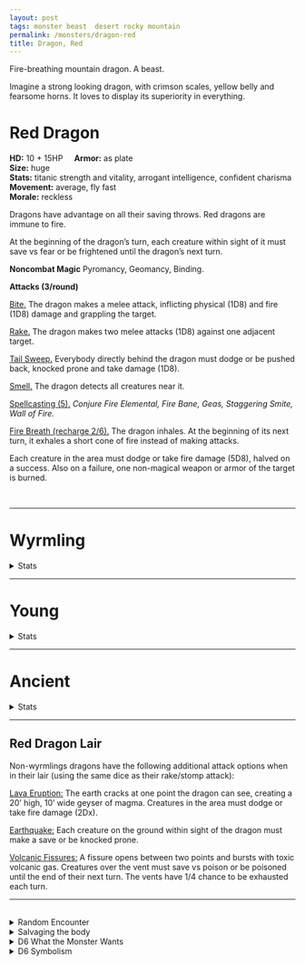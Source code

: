 ```yaml
---
layout: post
tags: monster beast  desert rocky mountain
permalink: /monsters/dragon-red
title: Dragon, Red
---
```


Fire-breathing mountain dragon. A beast.

Imagine a strong looking dragon, with crimson scales, yellow belly and fearsome horns. It loves to display its superiority in everything.

# Red Dragon

**HD:** 10 + 15HP  &nbsp; &nbsp;  **Armor:** as plate <br>
**Size:** huge <br>
**Stats:** titanic strength and vitality, arrogant intelligence, confident charisma<br>
**Movement:** average, fly fast<br>
**Morale:** reckless <br>

Dragons have advantage on all their saving throws. Red dragons are immune to fire.

At the beginning of the dragon’s turn, each creature within sight of it must save vs fear or be frightened until the dragon’s next turn.

**Noncombat Magic**
Pyromancy, Geomancy, Binding.

**Attacks (3/round)**

<ins>Bite.</ins> The dragon makes a melee attack, inflicting physical (1D8) and fire (1D8) damage and grappling the target.

<ins>Rake.</ins> The dragon makes two melee attacks (1D8) against one adjacent target.

<ins>Tail Sweep.</ins> Everybody directly behind the dragon must dodge or be pushed back, knocked prone and take damage (1D8).

<ins>Smell.</ins> The dragon detects all creatures near it.

<ins>Spellcasting (5).</ins> *Conjure Fire Elemental, Fire Bane, Geas, Staggering Smite, Wall of Fire.*

<ins>Fire Breath (recharge 2/6).</ins> The dragon inhales. At the beginning of its next turn, it exhales a short cone of fire instead of making attacks.

Each creature in the area must dodge or take fire damage (5D8), halved on a success. Also on a failure, one non-magical weapon or armor of the target is burned.

<br>

---

# Wyrmling
<details markdown="1">
<summary>Stats</summary>
**HD:** 4  &nbsp; &nbsp;  **Armor:** as mail <br>
**Size:** medium <br>
**Stats:** strong and driven<br>
**Movement:** average, fly fast<br>
**Morale:** brave <br>

Dragons have advantage on all their saving throws. Red dragons are immune to fire.

**Attacks (1/round)**

<ins>Bite.</ins> The dragon makes a melee attack, inflicting physical (1D6) and fire (1D4) damage and grappling the target.

<ins>Rake.</ins> The dragon makes two melee attacks (1D6) against one adjacent target.

<ins>Smell.</ins> The dragon detects all creatures near it.

<ins>Fire Breath (recharge 2/6).</ins> The dragon inhales. At the beginning of its next turn, it exhales a short cone of fire instead of making attacks.

Each creature in the area must dodge or take fire damage (5D4), halved on a success. Also on a failure, one non-magical weapon or armor of the target is burned.
</details>

---

# Young
<details markdown="1">
<summary>Stats</summary>
**HD:** 7 + 7HP  &nbsp; &nbsp;  **Armor:** as plate <br>
**Size:** large <br>
**Stats:** strong, sly, sturdy and charismatic<br>
**Movement:** average, fly fast<br>
**Morale:** reckless <br>

Dragons have advantage on all their saving throws. Red dragons are immune to fire.

**Attacks (2/round)**

<ins>Bite.</ins> The dragon makes a melee attack, inflicting physical (1D6) and fire (1D6) damage and grappling the target.

<ins>Rake.</ins> The dragon makes two melee attacks (1D6) against one adjacent target.

<ins>Tail Sweep.</ins> Everybody directly behind the dragon must dodge or be pushed back, knocked prone and take damage (1D6).

<ins>Smell.</ins> The dragon detects all creatures near it.

<ins>Spellcasting (4).</ins> *Conjure Fire Elemental, Fire Bane, Staggering Smite, Wall of Fire.*

<ins>Fire Breath (recharge 2/6).</ins> The dragon inhales. At the beginning of its next turn, it exhales a short cone of fire instead of making attacks.

Each creature in the area must dodge or take fire damage (5D6), halved on a success. Also on a failure, one non-magical weapon or armor of the target is burned.
</details>

 ---

# Ancient
<details markdown="1">
<summary>Stats</summary>
**HD:** 10 + 45HP  &nbsp; &nbsp;  **Armor:** as plate <br>
**Size:** gargantuan <br>
**Stats:** epic<br>
**Movement:** average, fly fast<br>
**Morale:** reckless <br>

Dragons have advantage on all their saving throws. Red dragons are immune to fire.

At the beginning of the dragon’s turn, each creature within sight of it must save vs fear or be frightened until the dragon’s next turn.

The dragon’s wings leave a trail of scalding volcanic ash as it moves. When the dragon moves, three creatures on or under its path must dodge or take fire damage (2D10).

**Attacks (3/round)**

<ins>Bite.</ins> The dragon makes a melee attack, inflicting physical (1D10) and fire (1D10) damage and grappling the target.

<ins>Stomp.</ins> The dragon stomps two targets adjacent to each other. They take damage (1D10) if they fail to dodge. This attack does double damage to objects.

<ins>Tail Sweep.</ins> Everybody directly behind the dragon must dodge or be pushed back, knocked prone and take damage (1D10).

<ins>Swallow.</ins> The dragon throws one grappled target into the air and swallows it if it fails to dodge it. The swallowed creature is blinded, cant breath and takes fire damage (1D10) at the beginning of each of its turns.

<ins>Smell.</ins> The dragon detects all creatures near it.

<ins>Spellcasting (6).</ins> *Conjure Fire Elemental, Fire Bane, Forbiddance, Geas, Staggering Smite, Wall of Fire.*

<ins>Fire Breath (recharge 2/6).</ins> The dragon inhales. At the beginning of its next turn, it exhales a short cone of fire instead of making attacks.

Each creature in the area must dodge or take fire damage (5D10), halved on a success. Also on a failure, one non-magical weapon or armor of the target is burned.
</details>

 ---

## Red Dragon Lair

Non-wyrmlings dragons have the following additional attack options when in their lair (using the same dice as their rake/stomp attack):

<ins>Lava Eruption:</ins> The earth cracks at one point the dragon can see, creating a 20’ high, 10’ wide geyser of magma. Creatures in the area must dodge or take fire damage (2Dx).

<ins>Earthquake:</ins> Each creature on the ground within sight of the dragon must make a save or be knocked prone.

<ins>Volcanic Fissures:</ins> A fissure opens between two points and bursts with toxic volcanic gas. Creatures over the vent must save vs poison or be poisoned until the end of their next turn. The vents have 1/4 chance to be exhausted each turn.


 ---

<br>

<details markdown="1">
<summary>Random Encounter</summary>
1. **Monster:** 1 red dragon.
1. **Lair:** A menacing cave strongly smelling like sulfur. <br>	&nbsp; OR <br>	**Omen:** The earth shakes and the floor cracks.
1. **Spoor:** Recently incinerated area.
1. **Tracks:** The smell of sulfur.
1. **Trace:** A small earthquake.
1. **Trace:** Water is warm and tastes like sulfur.
</details>

<details markdown="1">
<summary>Salvaging the body</summary>
The scales of any dragons are highly valuable and used in many legendary armors. The fire of a red dragon can be used to forge the best weapons.
</details>

<details markdown="1">
<summary>D6 What the Monster Wants</summary>

1. Somebody stole from its hoard!
1. Claim this mountain.
1. Regular virgin sacrifices.
1. Invade a dwarven hold.
1. A rare artifact.
1. Being worshipped like a god.
</details>

<details markdown="1">
<summary>D6 Symbolism</summary>
In local cultures, it is a symbol of ...

1. Wealth
1. Cataclysms
1. Tyrants
1. Forge
1. Strength
1. Sacred 
</details>
